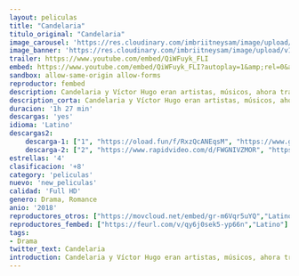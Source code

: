 ```yaml
---
layout: peliculas
title: "Candelaria"
titulo_original: "Candelaria"
image_carousel: 'https://res.cloudinary.com/imbriitneysam/image/upload/v1542395500/cande-poster-min.jpg'
image_banner: 'https://res.cloudinary.com/imbriitneysam/image/upload/v1542395501/cande-banner-min.jpg'
trailer: https://www.youtube.com/embed/QiWFuyk_FLI
embed: https://www.youtube.com/embed/QiWFuyk_FLI?autoplay=1&amp;rel=0&amp;hd=1&border=0&wmode=opaque&enablejsapi=1&modestbranding=1&controls=1&showinfo=0
sandbox: allow-same-origin allow-forms
reproductor: fembed
description: Candelaria y Víctor Hugo eran artistas, músicos, ahora trabajan a destajo solo para llevar una vida de privaciones de todo tipo. Todo es color oscuro en la vida de esta pareja, salvo el amor que se tienen.
description_corta: Candelaria y Víctor Hugo eran artistas, músicos, ahora trabajan a destajo solo para llevar una vida de privaciones de todo tipo. Todo es color oscuro en la vida de esta pareja, salvo el amor que se tienen.
duracion: '1h 27 min'
descargas: 'yes'
idioma: 'Latino'
descargas2:
    descarga-1: ["1", "https://oload.fun/f/RxzQcANEqsM", "https://www.google.com/s2/favicons?domain=openload.co","OpenLoad","https://res.cloudinary.com/imbriitneysam/image/upload/v1541473684/mexico.png", "Latino", "Full HD"]
    descarga-2: ["2", "https://www.rapidvideo.com/d/FWGNIVZMOR", "https://www.google.com/s2/favicons?domain=www.rapidvideo.com","RapidVideo","https://res.cloudinary.com/imbriitneysam/image/upload/v1541473684/mexico.png", "Latino", "Full HD"]
estrellas: '4'
clasificacion: '+8'
category: 'peliculas'
nuevo: 'new_peliculas'
calidad: 'Full HD'
genero: Drama, Romance
anio: '2018'
reproductores_otros: ["https://movcloud.net/embed/gr-m6Vqr5uYQ","Latino"]
reproductores_fembed: ["https://feurl.com/v/qy6j0sek5-yp66n","Latino"]
tags:
- Drama
twitter_text: Candelaria
introduction: Candelaria y Víctor Hugo eran artistas, músicos, ahora trabajan a destajo solo para llevar una vida de privaciones de todo tipo. Todo es color oscuro en la vida de esta pareja, salvo el amor que se tienen.
---
```



 







